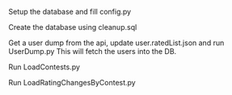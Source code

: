 Setup the database and fill config.py

Create the database using cleanup.sql

Get a user dump from the api, update user.ratedList.json and run UserDump.py This will fetch the users into the DB.

Run LoadContests.py

Run LoadRatingChangesByContest.py

